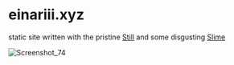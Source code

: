 # einariii.xyz
static site written with the pristine <a href="https://stillstatic.io/">Still</a> and some disgusting <a href="https://slime-lang.com/">Slime</a> 

![Screenshot_74](https://github.com/einariii/einariii.xyz/assets/90233563/3e5ac5db-6a35-46f1-b5b8-f8d559ee8d5d)
